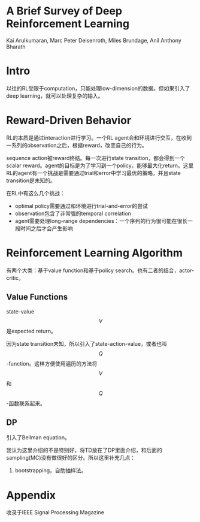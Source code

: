 # A Brief Survey of Deep Reinforcement Learning

Kai Arulkumaran, Marc Peter Deisenroth, Miles Brundage, Anil Anthony Bharath

# Intro

以往的RL受限于computation，只能处理low-dimension的数据。但如果引入了deep learning，就可以处理复杂的输入。

# Reward-Driven Behavior

RL的本质是通过interaction进行学习。一个RL agent会和环境进行交互，在收到一系列的observation之后，根据reward，改变自己的行为。

sequence action被reward终结。每一次进行state transition，都会得到一个scalar reward。agent的目标是为了学习到一个policy，能够最大化return。这里RL的agent有一个挑战是需要通过trial和error中学习最优的策略，并且state transition是未知的。

在RL中有这么几个挑战：

+ optimal policy需要通过和环境进行trial-and-error的尝试
+ observation包含了非常强的temporal correlation
+ agent需要处理long-range dependencies：一个序列的行为很可能在很长一段时间之后才会产生影响


# Reinforcement Learning Algorithm

有两个大类：基于value function和基于policy search。也有二者的结合，actor-critic。

## Value Functions

state-value $$V$$是expected return。

因为state transition未知，所以引入了state-action-value，或者也叫$$Q$$-function。这样方便使用遍历的方法将$$V$$和$$Q$$-函数联系起来。

## DP

引入了Bellman equation。

我认为这里介绍的不是特别好，将TD放在了DP里面介绍，和后面的sampling(MC)没有做很好的区分。所以这里补充几点：

1. bootstrapping，自助抽样法。

# Appendix

收录于IEEE Signal Processing Magazine